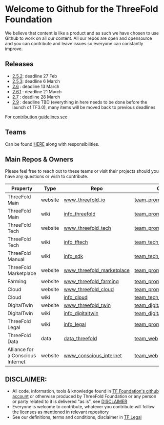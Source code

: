 
# Welcome to Github for the ThreeFold Foundation

We believe that content is like a product and as such we have chosen to use Github to work on all our content.
All our repos are open and opensource and you can contribute and leave issues so everyone can constantly improve.

## Releases

- [2.5.2](https://github.com/orgs/threefoldfoundation/projects/48): deadline 27 Feb
- [2.5.3](https://github.com/orgs/threefoldfoundation/projects/51): deadline 6 March
- [2.6](https://github.com/orgs/threefoldfoundation/projects/58) : deadline 13 March
- [2.6.1](https://github.com/orgs/threefoldfoundation/projects/59) : deadline 21 March
- [2.7](https://github.com/orgs/threefoldfoundation/projects/60) : deadline 28 March
- [2.9](https://github.com/orgs/threefoldfoundation/projects/49) : deadline TBD (everything in here needs to be done before the launch of TF3.0), many items will be moved back to previous deadlines

For [contribution guidelines see](contribution/)

## Teams

Can be found [HERE](https://github.com/orgs/threefoldfoundation/projects) along with responsibilities.

## Main Repos & Owners

Please feel free to reach out to these teams or visit their projects should you have any questions or wish to contribute.

|Property |Type |Repo |Owner |
|--- |--- |--- |--- |
| ThreeFold Main | website | [www_threefold_io](https://github.com/threefoldfoundation/www_threefold_io) | [team_promotion](https://github.com/orgs/threefoldfoundation/projects/52) |
| ThreeFold Main | wiki | [info_threefold](https://github.com/threefoldfoundation/info_threefold) | [team_promotion](https://github.com/orgs/threefoldfoundation/projects/52) |
| ThreeFold Tech | website | [www_threefold_tech](https://github.com/threefoldtech/www_threefold_tech) | [team_promotion](https://github.com/orgs/threefoldfoundation/projects/52) |
| ThreeFold Tech | wiki | [info_tftech](https://github.com/threefoldtech/info_tftech) | [team_tech_documentation](https://github.com/orgs/threefoldfoundation/projects/57) |
| ThreeFold Manual | wiki | [info_sdk](https://github.com/threefoldfoundation/info_sdk) | [team_tech_documentation](https://github.com/orgs/threefoldfoundation/projects/57) |
| ThreeFold Marketplace | website | [www_threefold_marketplace](https://github.com/threefoldfoundation/www_threefold_marketplace) | [team_promotion](https://github.com/orgs/threefoldfoundation/projects/52) |
| Farming | website | [www_threefold_farming](https://github.com/threefoldfoundation/www_threefold_farming) | [team_promotion](https://github.com/orgs/threefoldfoundation/projects/52) |
| Cloud | website | [www_threefold_cloud](https://github.com/threefoldfoundation/www_threefold_cloud) | [team_promotion](https://github.com/orgs/threefoldfoundation/projects/52) |
| Cloud | wiki | [info_cloud](https://github.com/threefoldfoundation/info_cloud) | [team_tech_documentation](https://github.com/orgs/threefoldfoundation/projects/57) |
| DigitalTwin | website | [www_threefold_twin](https://github.com/threefoldfoundation/www_threefold_twin) | [team_digitaltwin](https://github.com/orgs/threefoldfoundation/projects/53) |
| DigitalTwin | wiki | [info_digitaltwin](https://github.com/threefoldfoundation/info_digitaltwin) | [team_digitaltwin](https://github.com/orgs/threefoldfoundation/projects/53) |
| ThreeFold Legal | wiki | [info_legal](https://github.com/threefoldfoundation/info_legal) | [team_promotion](https://github.com/orgs/threefoldfoundation/projects/52) |
| ThreeFold Data | data | [data_threefold](https://github.com/threefoldfoundation/data_threefold) | [team_web](https://github.com/orgs/threefoldfoundation/projects/54) |
| Alliance for a Conscious Internet | website | [www_conscious_internet](https://github.com/threefoldfoundation/www_conscious_internet) | [team_web](https://github.com/orgs/threefoldfoundation/projects/54) |

## DISCLAIMER:

- All code, information, tools & knowledge found in [TF Foundation's github account](github.com/threefoldfoundation) or otherwise produced by ThreeFold Foundation or any person or party related to it is delivered "as is", see [DISCLAIMER](https://github.com/threefoldfoundation/legal/blob/master/src/disclaimer.md)
- Everyone is welcome to contribute, whatever you contribute will follow the licenses as mentioned in relevant repository
- See our definitions, terms and conditions, disclaimer in [TF Legal](https://github.com/threefoldfoundation/legal/tree/master/src)

